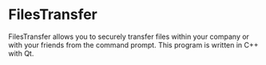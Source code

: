 # FilesTransfer
FilesTransfer allows you to securely transfer files within your company or with your friends from the command prompt.
This program is written in C++ with Qt.
